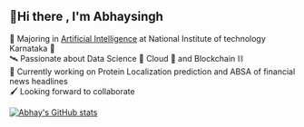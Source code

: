 ## 👋Hi there , I'm Abhaysingh
🤖 Majoring in [Artificial Intelligence](https://infotech.nitk.ac.in/frontpage) at National Institute of technology Karnataka 🏫<br/>
🛰️ Passionate about Data Science 🐍 Cloud 💭 and Blockchain ⛓️<br/>
🗽 Currently working on Protein Localization prediction and ABSA of financial news headlines <br/>
🖌️ Looking forward to collaborate 

[![Abhay's GitHub stats](https://github-readme-stats.vercel.app/api?username=rjxwat&show_icons=true&theme=radical&count_private=true&hide_rank=false)](https://github.com/anuraghazra/github-readme-stats)
